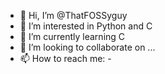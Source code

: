 - 👋 Hi, I’m @ThatFOSSyguy
- 👀 I’m interested in Python and C
- 🌱 I’m currently learning C
- 💞️ I’m looking to collaborate on ...
- 📫 How to reach me: -

<!---
ThatFOSSyguy/ThatFOSSyguy is a ✨ special ✨ repository because its `README.md` (this file) appears on your GitHub profile.
You can click the Preview link to take a look at your changes.
--->
